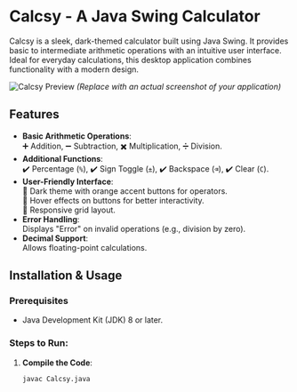 # Calcsy - A Java Swing Calculator

Calcsy is a sleek, dark-themed calculator built using Java Swing. It provides basic to intermediate arithmetic operations with an intuitive user interface. Ideal for everyday calculations, this desktop application combines functionality with a modern design.

![Calcsy Preview](https://github.com/user-attachments/assets/0be98334-126d-4a49-b1df-e95c94b49abd/350x500/333333/FFFFFF?text=Calcsy+Preview)
*(Replace with an actual screenshot of your application)*

## Features

- **Basic Arithmetic Operations**:  
  ➕ Addition, ➖ Subtraction, ✖️ Multiplication, ➗ Division.
- **Additional Functions**:  
  ✔️ Percentage (`%`), ✔️ Sign Toggle (`±`), ✔️ Backspace (`⌫`), ✔️ Clear (`C`).
- **User-Friendly Interface**:  
  🎨 Dark theme with orange accent buttons for operators.  
  🔄 Hover effects on buttons for better interactivity.  
  📏 Responsive grid layout.
- **Error Handling**:  
  Displays "Error" on invalid operations (e.g., division by zero).
- **Decimal Support**:  
  Allows floating-point calculations.

## Installation & Usage

### Prerequisites
- Java Development Kit (JDK) 8 or later.

### Steps to Run:
1. **Compile the Code**:  
   ```bash
   javac Calcsy.java

